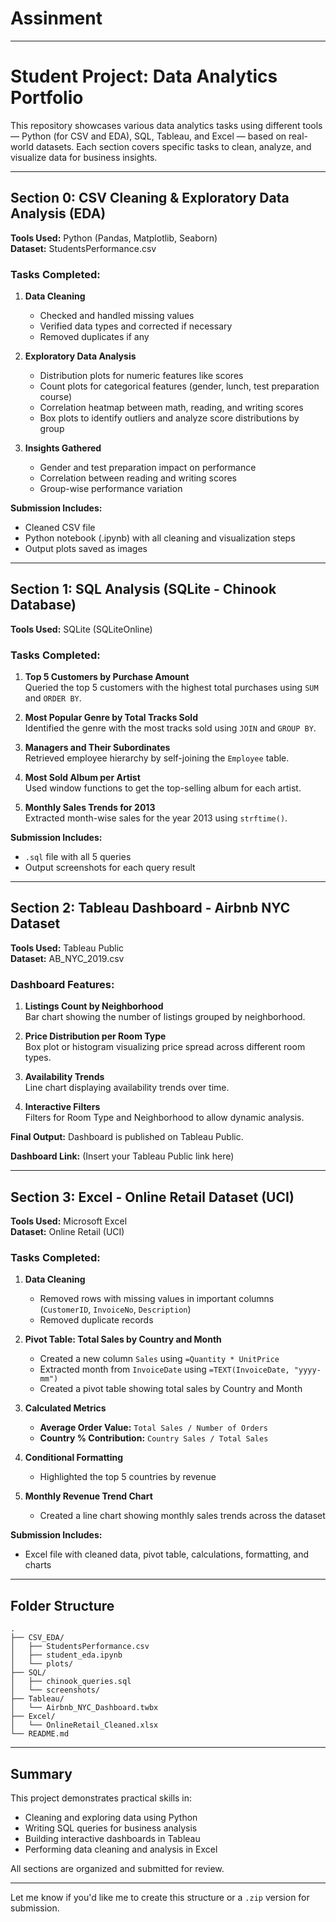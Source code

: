 # Assinment
---

# Student Project: Data Analytics Portfolio

This repository showcases various data analytics tasks using different tools — Python (for CSV and EDA), SQL, Tableau, and Excel — based on real-world datasets. Each section covers specific tasks to clean, analyze, and visualize data for business insights.

---

## Section 0: CSV Cleaning & Exploratory Data Analysis (EDA)

**Tools Used:** Python (Pandas, Matplotlib, Seaborn)  
**Dataset:** StudentsPerformance.csv

### Tasks Completed:

1. **Data Cleaning**
   - Checked and handled missing values
   - Verified data types and corrected if necessary
   - Removed duplicates if any

2. **Exploratory Data Analysis**
   - Distribution plots for numeric features like scores
   - Count plots for categorical features (gender, lunch, test preparation course)
   - Correlation heatmap between math, reading, and writing scores
   - Box plots to identify outliers and analyze score distributions by group

3. **Insights Gathered**
   - Gender and test preparation impact on performance
   - Correlation between reading and writing scores
   - Group-wise performance variation

**Submission Includes:**
- Cleaned CSV file
- Python notebook (.ipynb) with all cleaning and visualization steps
- Output plots saved as images

---

## Section 1: SQL Analysis (SQLite - Chinook Database)

**Tools Used:** SQLite (SQLiteOnline)

### Tasks Completed:

1. **Top 5 Customers by Purchase Amount**  
   Queried the top 5 customers with the highest total purchases using `SUM` and `ORDER BY`.

2. **Most Popular Genre by Total Tracks Sold**  
   Identified the genre with the most tracks sold using `JOIN` and `GROUP BY`.

3. **Managers and Their Subordinates**  
   Retrieved employee hierarchy by self-joining the `Employee` table.

4. **Most Sold Album per Artist**  
   Used window functions to get the top-selling album for each artist.

5. **Monthly Sales Trends for 2013**  
   Extracted month-wise sales for the year 2013 using `strftime()`.

**Submission Includes:**
- `.sql` file with all 5 queries
- Output screenshots for each query result

---

## Section 2: Tableau Dashboard - Airbnb NYC Dataset

**Tools Used:** Tableau Public  
**Dataset:** AB_NYC_2019.csv

### Dashboard Features:

1. **Listings Count by Neighborhood**  
   Bar chart showing the number of listings grouped by neighborhood.

2. **Price Distribution per Room Type**  
   Box plot or histogram visualizing price spread across different room types.

3. **Availability Trends**  
   Line chart displaying availability trends over time.

4. **Interactive Filters**  
   Filters for Room Type and Neighborhood to allow dynamic analysis.

**Final Output:**
Dashboard is published on Tableau Public.

**Dashboard Link:** (Insert your Tableau Public link here)

---

## Section 3: Excel - Online Retail Dataset (UCI)

**Tools Used:** Microsoft Excel  
**Dataset:** Online Retail (UCI)

### Tasks Completed:

1. **Data Cleaning**
   - Removed rows with missing values in important columns (`CustomerID`, `InvoiceNo`, `Description`)
   - Removed duplicate records

2. **Pivot Table: Total Sales by Country and Month**
   - Created a new column `Sales` using `=Quantity * UnitPrice`
   - Extracted month from `InvoiceDate` using `=TEXT(InvoiceDate, "yyyy-mm")`
   - Created a pivot table showing total sales by Country and Month

3. **Calculated Metrics**
   - **Average Order Value:** `Total Sales / Number of Orders`
   - **Country % Contribution:** `Country Sales / Total Sales`

4. **Conditional Formatting**
   - Highlighted the top 5 countries by revenue

5. **Monthly Revenue Trend Chart**
   - Created a line chart showing monthly sales trends across the dataset

**Submission Includes:**
- Excel file with cleaned data, pivot table, calculations, formatting, and charts

---

## Folder Structure

```
.
├── CSV_EDA/
│   ├── StudentsPerformance.csv
│   ├── student_eda.ipynb
│   └── plots/
├── SQL/
│   ├── chinook_queries.sql
│   └── screenshots/
├── Tableau/
│   └── Airbnb_NYC_Dashboard.twbx
├── Excel/
│   └── OnlineRetail_Cleaned.xlsx
└── README.md
```

---

## Summary

This project demonstrates practical skills in:

- Cleaning and exploring data using Python
- Writing SQL queries for business analysis
- Building interactive dashboards in Tableau
- Performing data cleaning and analysis in Excel

All sections are organized and submitted for review.

---

Let me know if you'd like me to create this structure or a `.zip` version for submission.
